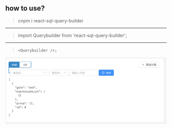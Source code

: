 ## how to use?
> cnpm i react-sql-query-builder
---
> import Querybuilder from 'react-sql-query-builder';
---
> `<Querybuilder />;`

<img src="assets/img/demo.png">